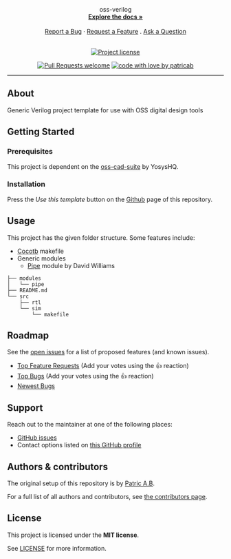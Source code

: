 
<div align="center">
  oss-verilog
  <br />
  <a href="#about"><strong>Explore the docs »</strong></a>
  <br />
  <br />
  <a href="https://github.com/patricab/oss-verilog/issues/new?assignees=&labels=bug&template=01_BUG_REPORT.md&title=bug%3A+">Report a Bug</a>
  ·
  <a href="https://github.com/patricab/oss-verilog/issues/new?assignees=&labels=enhancement&template=02_FEATURE_REQUEST.md&title=feat%3A+">Request a Feature</a>
  .
  <a href="https://github.com/patricab/oss-verilog/issues/new?assignees=&labels=question&template=04_SUPPORT_QUESTION.md&title=support%3A+">Ask a Question</a>
</div>

<div align="center">
<br />

[![Project license](https://img.shields.io/github/license/patricab/oss-verilog.svg?style=flat-square)](LICENSE)

[![Pull Requests welcome](https://img.shields.io/badge/PRs-welcome-ff69b4.svg?style=flat-square)](https://github.com/patricab/oss-verilog/issues?q=is%3Aissue+is%3Aopen+label%3A%22help+wanted%22)
[![code with love by patricab](https://img.shields.io/badge/%3C%2F%3E%20with%20%E2%99%A5%20by-patricab-ff1414.svg?style=flat-square)](https://github.com/patricab)

</div>

<!-- <details open="open">
<summary>Table of Contents</summary>

- [About](#about)
  - [Built With](#built-with)
- [Getting Started](#getting-started)
  - [Prerequisites](#prerequisites)
  - [Installation](#installation)
- [Usage](#usage)
- [Roadmap](#roadmap)
- [Support](#support)
- [Contributing](#contributing)
- [Authors & contributors](#authors--contributors)
- [License](#license)

</details> -->

---

## About

Generic Verilog project template for use with OSS digital design tools
<!-- <table><tr><td>

> **[?]**
> Provide general information about your project here.
> What problem does it (intend to) solve?
> What is the purpose of your project?
> Why did you undertake it?
> You don't have to answer all the questions -- just the ones relevant to your project.



</td></tr></table> -->

## Getting Started

### Prerequisites

<!-- > **[?]**
> What are the project requirements/dependencies? -->
This project is dependent on the 
[oss-cad-suite](https://github.com/YosysHQ/oss-cad-suite-build) by YosysHQ.

### Installation

Press the *Use this template* button on the 
[Github](https://github.com/patricab/oss-verilog) page of this repository.

## Usage

This project has the given folder structure. Some features include:
- [Cocotb](https://github.com/cocotb/cocotb) makefile
- Generic modules
  - [Pipe](https://davidthings.github.io/spokefpga/pipelines) module by 
David Williams

```
├── modules
│   └── pipe
├── README.md
└── src
    ├── rtl
    └── sim
        └── makefile

```

## Roadmap

See the [open issues](https://github.com/patricab/oss-verilog/issues) for a list of proposed features (and known issues).

- [Top Feature Requests](https://github.com/patricab/oss-verilog/issues?q=label%3Aenhancement+is%3Aopen+sort%3Areactions-%2B1-desc) (Add your votes using the 👍 reaction)
- [Top Bugs](https://github.com/patricab/oss-verilog/issues?q=is%3Aissue+is%3Aopen+label%3Abug+sort%3Areactions-%2B1-desc) (Add your votes using the 👍 reaction)
- [Newest Bugs](https://github.com/patricab/oss-verilog/issues?q=is%3Aopen+is%3Aissue+label%3Abug)

## Support

Reach out to the maintainer at one of the following places:

- [GitHub issues](https://github.com/patricab/oss-verilog/issues/new?assignees=&labels=question&template=04_SUPPORT_QUESTION.md&title=support%3A+)
- Contact options listed on [this GitHub profile](https://github.com/patricab)

## Authors & contributors

The original setup of this repository is by [Patric A.B](https://github.com/patricab).

For a full list of all authors and contributors, see [the contributors page](https://github.com/patricab/oss-verilog/contributors).


## License

This project is licensed under the **MIT license**.

See [LICENSE](LICENSE) for more information.

